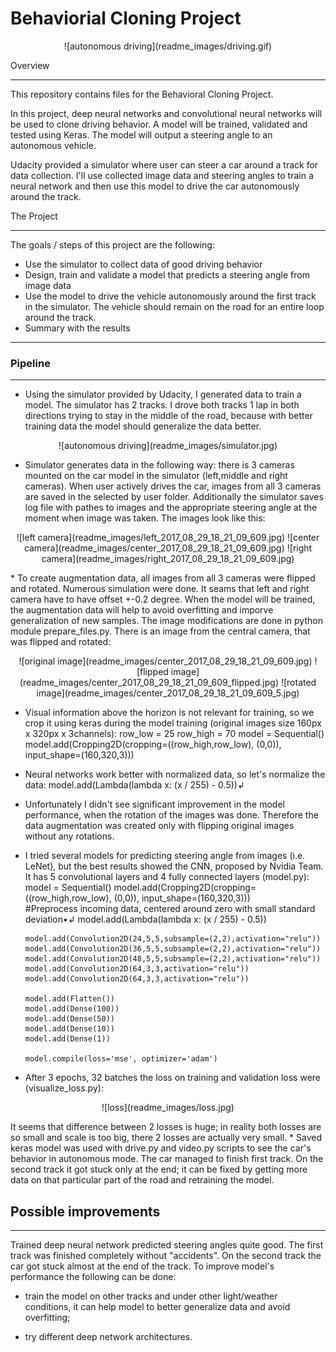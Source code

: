 # Behaviorial Cloning Project

<p align="center">
![autonomous driving](readme_images/driving.gif)
</p>

Overview

---
This repository contains files for the Behavioral Cloning Project.

In this project, deep neural networks and convolutional neural networks will be used to clone driving behavior. A model will be trained, validated and tested using Keras. The model will output a steering angle to an autonomous vehicle.

Udacity provided a simulator where user can steer a car around a track for data collection. I'll use collected image data and steering angles to train a neural network and then use this model to drive the car autonomously around the track.

The Project

---
The goals / steps of this project are the following:
* Use the simulator to collect data of good driving behavior
* Design, train and validate a model that predicts a steering angle from image data
* Use the model to drive the vehicle autonomously around the first track in the simulator. The vehicle should remain on the road for an entire loop around the track.
* Summary with the results
---

### Pipeline

---
* Using the simulator provided by Udacity, I generated data to train a model. The simulator has 2 tracks. I drove both tracks 1 lap in both directions trying to stay in the middle of the road, because with better training data the model should generalize the data better.
<p align="center">
![autonomous driving](readme_images/simulator.jpg)
</p>

* Simulator generates data in the following way: there is 3 cameras mounted on the car model in the simulator (left,middle and right cameras). When user actively drives the car, images from all 3 cameras are saved in the selected by user folder.
Additionally the simulator saves log file with pathes to images and the appropriate steering angle at the moment when image was taken. The images look like this:
<p align="center">
![left camera](readme_images/left_2017_08_29_18_21_09_609.jpg)
![center camera](readme_images/center_2017_08_29_18_21_09_609.jpg)
![right camera](readme_images/right_2017_08_29_18_21_09_609.jpg)
</p>
* To create augmentation data, all images from all 3 cameras were flipped and rotated. Numerous simulation were done. It seams that left and right camera have to have offset +-0.2 degree. When the model will be trained, the augmentation data will help to avoid overfitting and  imporve generalization of new samples. The image modifications are done in python module prepare_files.py. There is an image from the central camera, that was flipped and rotated:
<p align="center">
![original image](readme_images/center_2017_08_29_18_21_09_609.jpg)
![flipped image](readme_images/center_2017_08_29_18_21_09_609_flipped.jpg)
![rotated image](readme_images/center_2017_08_29_18_21_09_609_5.jpg)
</p>

* Visual information above the horizon is not relevant for training, so we crop it using keras during the model training (original images size 160px x 320px x 3channels):
        row_low = 25
        row_high = 70
        model = Sequential()
        model.add(Cropping2D(cropping=((row_high,row_low), (0,0)), input_shape=(160,320,3)))
* Neural networks work better with normalized data, so let's normalize the data:
        model.add(Lambda(lambda x: (x / 255) - 0.5))↲
* Unfortunately I didn't see significant improvement in the model performance, when the rotation of the images was done. Therefore the data augmentation was created only with flipping original images without any rotations.
* I tried several models for predicting steering angle from images (i.e. LeNet), but the best results showed the CNN, proposed by Nvidia Team. It has 5 convolutional layers and 4 fully connected layers (model.py):
      model = Sequential()
      model.add(Cropping2D(cropping=((row_high,row_low), (0,0)),  input_shape=(160,320,3)))    
      #Preprocess incoming data, centered around zero with small standard deviation•↲
      model.add(Lambda(lambda x: (x / 255) - 0.5))

      model.add(Convolution2D(24,5,5,subsample=(2,2),activation="relu"))
      model.add(Convolution2D(36,5,5,subsample=(2,2),activation="relu"))
      model.add(Convolution2D(48,5,5,subsample=(2,2),activation="relu"))
      model.add(Convolution2D(64,3,3,activation="relu"))
      model.add(Convolution2D(64,3,3,activation="relu"))

      model.add(Flatten())
      model.add(Dense(100))
      model.add(Dense(50))
      model.add(Dense(10))
      model.add(Dense(1))

      model.compile(loss='mse', optimizer='adam')

* After 3 epochs, 32 batches the loss on training and validation loss were (visualize_loss.py):
<p align="center">
![loss](readme_images/loss.jpg)
</p>
It seems that difference between 2 losses is huge; in reality both losses are so small and scale is too big, there 2 losses are actually very small.
* Saved keras  model was used with drive.py and video.py scripts to see the car's behavior in autonomous mode. The car managed to finish first track. On the second track it got stuck only at the end; it can be fixed by getting more data on that particular part of the road and retraining the model.

## Possible improvements

---
Trained deep neural network predicted steering angles quite good. The first track was finished completely without "accidents". On the second track the car got stuck almost at the end of the track. To improve model's performance the following can be done:

* train the model on other tracks and under other light/weather conditions, it can help model to better generalize data and avoid overfitting;

* try different deep network architectures.
